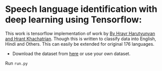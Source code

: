 # Speech language identification with deep learning using Tensorflow:

This work is tensorflow implementation of work by [By Hrayr Harutyunyan and Hrant Khachatrian](http://yerevann.github.io/2016/06/26/combining-cnn-and-rnn-for-spoken-language-identification/). Though this is written to classify data into English, Hindi and Others. This can easily be extended for original 176 languages.

* Download the dataset from [here](https://community.topcoder.com/longcontest/?module=ViewProblemStatement&rd=16555&pm=13978) or use your own dataset.

Run `run.py`

